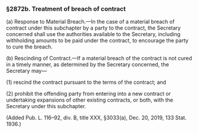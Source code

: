 ### §2872b. Treatment of breach of contract ###

(a) Response to Material Breach.—In the case of a material breach of contract under this subchapter by a party to the contract, the Secretary concerned shall use the authorities available to the Secretary, including withholding amounts to be paid under the contract, to encourage the party to cure the breach.

(b) Rescinding of Contract.—If a material breach of the contract is not cured in a timely manner, as determined by the Secretary concerned, the Secretary may—

(1) rescind the contract pursuant to the terms of the contract; and

(2) prohibit the offending party from entering into a new contract or undertaking expansions of other existing contracts, or both, with the Secretary under this subchapter.

(Added Pub. L. 116–92, div. B, title XXX, §3033(a), Dec. 20, 2019, 133 Stat. 1936.)